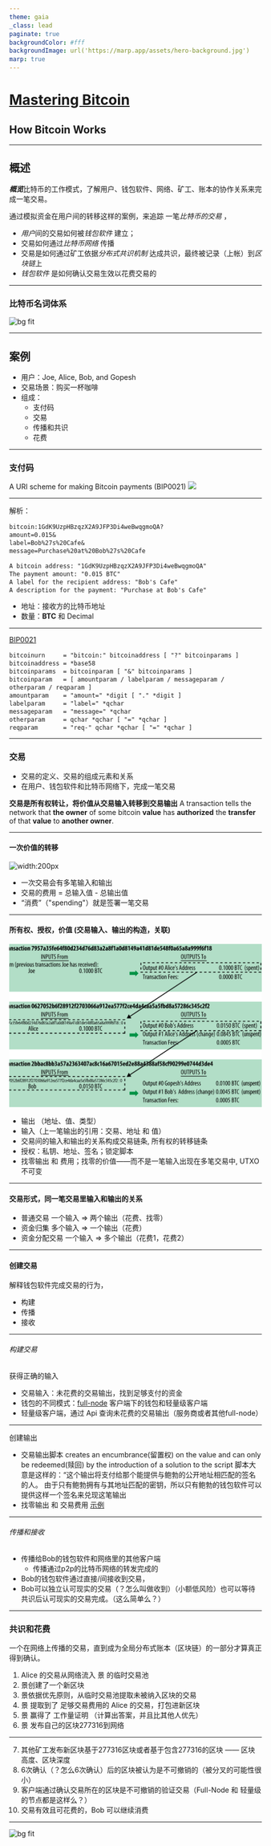 ```yaml
---
theme: gaia
_class: lead
paginate: true
backgroundColor: #fff
backgroundImage: url('https://marp.app/assets/hero-background.jpg')
marp: true
---
```


# [Mastering Bitcoin](https://github.com/bitcoinbook/bitcoinbook/blob/develop/ch02.asciidoc)

## How Bitcoin Works

---

## 概述
***概览***比特币的工作模式，了解用户、钱包软件、网络、矿工、账本的协作关系来完成一笔交易。

通过模拟资金在用户间的转移这样的案例，来追踪 一笔*比特币的交易* ，
* *用户*间的交易如何被*钱包软件* 建立；
* 交易如何通过*比特币网络* 传播
* 交易是如何通过矿工依据*分布式共识机制* 达成共识，最终被记录（上帐）到*区块链*上
* *钱包软件* 是如何确认交易生效以花费交易的

---

### 比特币名词体系
![bg fit](https://raw.githubusercontent.com/bitcoinbook/bitcoinbook/develop/images/mbc2_0201.png)

---

## 案例
* 用户：Joe, Alice, Bob, and Gopesh
* 交易场景：购买一杯咖啡
* 组成：
  * 支付码
  * 交易
  * 传播和共识
  * 花费
---
### 支付码
A URI scheme for making Bitcoin payments (BIP0021)
![](https://raw.githubusercontent.com/bitcoinbook/bitcoinbook/develop/images/mbc2_0202.png)

---
解析：
```
bitcoin:1GdK9UzpHBzqzX2A9JFP3Di4weBwqgmoQA?
amount=0.015&
label=Bob%27s%20Cafe&
message=Purchase%20at%20Bob%27s%20Cafe
```

```
A bitcoin address: "1GdK9UzpHBzqzX2A9JFP3Di4weBwqgmoQA"
The payment amount: "0.015 BTC"
A label for the recipient address: "Bob's Cafe"
A description for the payment: "Purchase at Bob's Cafe"
```
* 地址：接收方的比特币地址
* 数量：**BTC** 和 Decimal
  
---

[BIP0021](https://en.bitcoin.it/wiki/BIP_0021)
```
bitcoinurn     = "bitcoin:" bitcoinaddress [ "?" bitcoinparams ]
bitcoinaddress = *base58
bitcoinparams  = bitcoinparam [ "&" bitcoinparams ]
bitcoinparam   = [ amountparam / labelparam / messageparam / otherparam / reqparam ]
amountparam    = "amount=" *digit [ "." *digit ]
labelparam     = "label=" *qchar
messageparam   = "message=" *qchar
otherparam     = qchar *qchar [ "=" *qchar ]
reqparam       = "req-" qchar *qchar [ "=" *qchar ]
```
---

### 交易
* 交易的定义、交易的组成元素和关系
* 在用户、钱包软件和比特币网络下，完成一笔交易

**交易是所有权转让，将价值从交易输入转移到交易输出**
A transaction tells the network that **the owner** of some bitcoin **value** has **authorized** the **transfer** of that **value** to **another owner**. 

---

#### 一次价值的转移
![width:200px](https://raw.githubusercontent.com/bitcoinbook/bitcoinbook/develop/images/mbc2_0203.png)
* 一次交易会有多笔输入和输出
* 交易的费用 = 总输入值 - 总输出值
* “消费”（"spending"）就是签署一笔交易

---

#### 所有权、授权，价值 (交易输入、输出的构造，关联)
![width:1000px](https://raw.githubusercontent.com/bitcoinbook/bitcoinbook/develop/images/mbc2_0204.png)
* 输出 （地址、值、类型）
* 输入（上一笔输出的引用：交易、地址 和 值） 
* 交易间的输入和输出的关系构成交易链条, 所有权的转移链条
* 授权：私钥、地址、签名；锁定脚本
* 找零输出 和 费用；找零的价值——而不是一笔输入出现在多笔交易中, UTXO不可变

---

#### 交易形式，同一笔交易里输入和输出的关系
* 普通交易 一个输入 => 两个输出（花费、找零）
* 资金归集 多个输入 => 一个输出（花费）
* 资金分配交易 一个输入 => 多个输出（花费1，花费2）

---

#### 创建交易
解释钱包软件完成交易的行为，
* 构建
* 传播
* 接收

---

###### 构建交易
获得正确的输入
* 交易输入：未花费的交易输出，找到足够支付的资金
* 钱包的不同模式：[full-node](https://en.bitcoin.it/wiki/Full_node) 客户端下的钱包和轻量级客户端
* 轻量级客户端，通过 Api 查询未花费的交易输出（服务商或者其他full-node）

---

创建输出
* 交易输出脚本 creates an encumbrance(留置权) on the value and can only be redeemed(赎回) by the introduction of a solution to the script
  脚本大意是这样的：“这个输出将支付给那个能提供与鲍勃的公开地址相匹配的签名的人。
  由于只有鲍勃拥有与其地址匹配的密钥，所以只有鲍勃的钱包软件可以提供这样一个签名来兑现这笔输出
* 找零输出 和 交易费用
[示例](https://www.blockchain.com/btc/tx/0627052b6f28912f2703066a912ea577f2ce4da4caa5a5fbd8a57286c345c2f2)

<!--
  留置权——输出锁定，给谁、多少 和 解锁条件（提一个问题，和验证答案的方式）
-->
<!--
  赎回——输入，满足解锁条件 （提供自己的答案）
-->

---

###### 传播和接收
* 传播给Bob的钱包软件和网络里的其他客户端
  * 传播通过p2p的比特币网络的转发完成的
* Bob的钱包软件通过直接/间接收到交易，
* Bob可以独立认可现实的交易（？怎么叫做收到）（小额低风险）也可以等待共识后认可现实的交易完成。（这么简单么？）


---

### 共识和花费
一个在网络上传播的交易，直到成为全局分布式账本（区块链）的一部分才算真正得到确认。
1. Alice 的交易从网络流入 景 的临时交易池
2. 景创建了一个新区块
3. 景依据优先原则，从临时交易池提取未被纳入区块的交易
4. 景 提取到了 足够交易费用的 Alice 的交易，打包进新区块
5. 景 赢得了 工作量证明 （计算出答案，并且比其他人优先）
6. 景 发布自己的区块277316到网络

---

7. 其他矿工发布新区块基于277316区块或者基于包含277316的区块 —— 区块高度、区块深度
8. 6次确认（？怎么6次确认）后的区块被认为是不可撤销的（被分叉的可能性很小）
9. 客户端通过确认交易所在的区块是不可撤销的验证交易（Full-Node 和 轻量级的节点都是这样么？）
10. 交易有效且可花费的，Bob 可以继续消费

---

![bg fit](https://raw.githubusercontent.com/bitcoinbook/bitcoinbook/develop/images/mbc2_0201.png)
